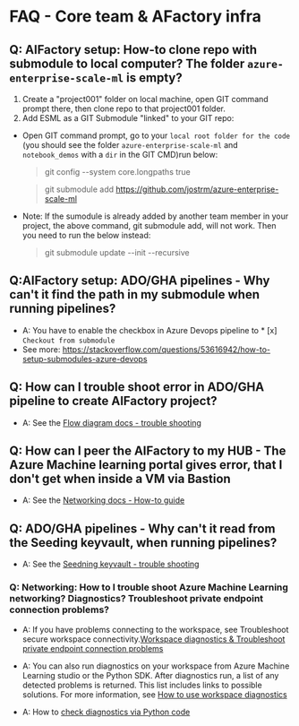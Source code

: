 # FAQ - Core team & AFactory infra

## Q: AIFactory setup: How-to clone repo with submodule to local computer? The folder  `azure-enterprise-scale-ml` is empty?

1) Create a "project001" folder on local machine, open GIT command prompt there, then clone repo to that project001 folder.
2) Add ESML as a GIT Submodule "linked" to your GIT repo:

- Open GIT command prompt, go to your `local root folder for the code` (you should see the folder `azure-enterprise-scale-ml` and `notebook_demos` with a `dir` in the GIT CMD)run below: 

    > git config --system core.longpaths true

    > git submodule add https://github.com/jostrm/azure-enterprise-scale-ml

- Note: If the sumodule is already added by another team member in your project, the above command, git submodule add, will not work. Then you need to run the below instead: 

    > git submodule update --init --recursive

## Q:AIFactory setup: ADO/GHA pipelines - Why can't it find the path in my submodule when running pipelines?
- A: You have to enable the checkbox in Azure Devops pipeline to * [x] `Checkout from submodule`
- See more: https://stackoverflow.com/questions/53616942/how-to-setup-submodules-azure-devops

## Q: How can I trouble shoot error in ADO/GHA pipeline to create AIFactory project?

- A: See the [Flow diagram docs - trouble shooting](../10-19/13-flow-diagram-1.md)
   
## Q: How can I peer the AIFactory to my HUB - The Azure Machine learning portal gives error, that I don't get when inside a VM via Bastion

- A: See the [Networking docs - How-to guide](../10-19/14-networking-privateDNS.md)      

## Q: ADO/GHA pipelines - Why can't it read from the Seeding keyvault, when running pipelines?

- A: See the [Seedning keyvault - trouble shooting](../10-19/12-seeding-keyvault.md)

### Q: Networking: How to I trouble shoot Azure Machine Learning networking? Diagnostics? Troubleshoot private endpoint connection problems? 

- A: If you have problems connecting to the workspace, see Troubleshoot secure workspace connectivity.[Workspace diagnostics & Troubleshoot private endpoint connection problems](https://learn.microsoft.com/en-us/azure/machine-learning/how-to-troubleshoot-secure-connection-workspace?view=azureml-api-2)

- A: You can also run diagnostics on your workspace from Azure Machine Learning studio or the Python SDK. After diagnostics run, a list of any detected problems is returned. This list includes links to possible solutions. For more information, see [How to use workspace diagnostics](https://learn.microsoft.com/en-us/azure/machine-learning/how-to-workspace-diagnostic-api?view=azureml-api-2)

- A: How to [check diagnostics via Python code]()




